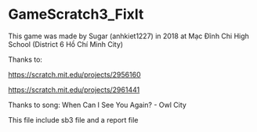 # GameScratch3_FixIt

This game was made by Sugar (anhkiet1227) in 2018 at Mạc Đĩnh Chi High School (District 6 Hồ Chí Minh City)

Thanks to:

https://scratch.mit.edu/projects/2956160

https://scratch.mit.edu/projects/2961441

Thanks to song: When Can I See You Again? - Owl City

This file include sb3 file and a report file
